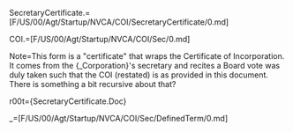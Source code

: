 SecretaryCertificate.=[F/US/00/Agt/Startup/NVCA/COI/SecretaryCertificate/0.md]

COI.=[F/US/00/Agt/Startup/NVCA/COI/Sec/0.md]

Note=This form is a "certificate" that wraps the Certificate of Incorporation.  It comes from the {_Corporation}'s secretary and recites a Board vote was duly taken such that the COI (restated) is as provided in this document.  There is something a bit recursive about that?

r00t={SecretaryCertificate.Doc}

_=[F/US/00/Agt/Startup/NVCA/COI/Sec/DefinedTerm/0.md]